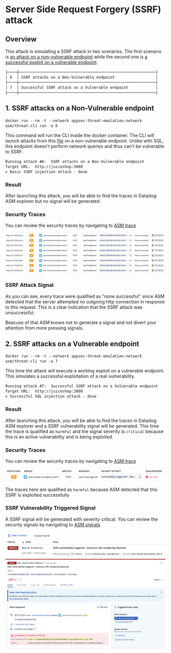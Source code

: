 # Server Side Request Forgery (SSRF) attack

## Overview
This attack is simulating a SSRF attack in two scenarios. 
The first scenario is [an attack on a non-vulnerable endpoint](#1-ssrf-attacks-on-a-non-vulnerable-endpoint) while the second one is [a successful exploit on a vulnerable endpoint](#2-ssrf-attacks-on-a-vulnerable-endpoint).


```
├────┼────────────────────────────────────────────────────────────┤
│ 6  │ SSRF attacks on a Non-Vulnerable endpoint                  │
├────┼────────────────────────────────────────────────────────────┤
│ 7  │ Successful SSRF attack on a Vulnerable endpoint            │
├────┼────────────────────────────────────────────────────────────┤
```


## 1. SSRF attacks on a Non-Vulnerable endpoint

```shell
docker run --rm -t --network appsec-threat-emulation-network asm/threat-cli run -a 6
```

This command will run the CLI inside the docker container. The CLI will launch attacks from this [file](./../cli/attacks/ssrf-payloads.txt) on a non-vulnerable endpoint.
Unlike with SQL, this endpoint doesn't perform network queries and thus can't be vulnerable to SSRF.


```shell
Running attack #6:  SSRF attacks on a Non-Vulnerable endpoint
Target URL:  http://juiceshop:3000
✔ Basic SSRF injection attack - done
```

### Result
After launching this attack, you will be able to find the traces in Datadog ASM explorer but no signal will be generated.

### Security Traces
You can review the security traces by navigating to [ASM trace](https://app.datadoghq.com/security/appsec/traces)

![Security Traces](./imgs/ssrf1-traces.png "Security Traces")

### SSRF Attack Signal

As you can see, every trace were qualified as "none successful" since ASM detected that the server attempted no outgoing http connection in response to this request. This is a clear indication that the SSRF attack was unsuccessful.

Beacuse of that ASM knows not to generate a signal and not divert your attention from more pressing signals.

## 2. SSRF attacks on a Vulnerable endpoint

```shell
docker run --rm -t --network appsec-threat-emulation-network asm/threat-cli run -a 7
```

This time the attack will execute a working exploit on a vulnerable endpoint. This simulates a successful exploitation of a real vulnerability.

```shell
Running attack #7:  Successful SSRF attack on a Vulnerable endpoint
Target URL:  http://juiceshop:3000
✔ Successful SQL injection attack - done
```

### Result
After launching this attack, you will be able to find the traces in Datadog ASM explorer and a SSRF vulnerability signal will be generated. This time the trace is qualified as `harmful` and the signal severity is `critical` because this is an active vulnerability and is being exploited.

### Security Traces
You can review the security traces by navigating to [ASM trace](https://app.datadoghq.com/security/appsec/traces)

![Security Traces](./imgs/ssrf2-traces.png "Security Traces")

The traces here are qualified as `harmful` because ASM detected that this SSRF is exploited successfully


### SSRF Vulnerability Triggered Signal
A SSRF signal will be generated with severity critical. You can review the security signals by navigating to [ASM signals](https://app.datadoghq.com/security?query=%40workflow.rule.type%3A%22Application%20Security%22&column=time&order=desc&product=appsec&view=signal)


![Security Signal](./imgs/ssrf2-signal-1.png "Security Signal")
![Security Signal](./imgs/ssrf2-signal-2.png "Security Signal")